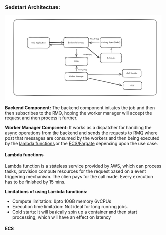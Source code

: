 ### Sedstart Architecture:

![High level](../../assets/images/SedStart.png)


**Backend Component:** The backend component initiates the job and then then subscribes to the RMQ, hoping the worker manager will accept the request and then process it further.

**Worker Manager Component:**
It works as a dispatcher for handling the async operations from the backend and sends the requests to RMQ where post that messages are consumed by the workers and then being executed by the [lambda functions](#lambda-functions) or the [ECS/Fargate](#ecs) depending upon the use case.


#### Lambda functions ####
Lambda function is a stateless service provided by AWS, which can process tasks, provision compute resources for the request based on a event triggering mechanism. The clien pays for the call made. Every execution has to be finished by 15 mins. 

**Limitations of using Lambda functions:**

- Compute limitation: Upto 10GB memory 6vCPUs
- Execution time limitation: Not ideal for long running jobs.
- Cold starts: It will basically spin up a container and then start processing, which will have an effect on latency.


#### ECS ####